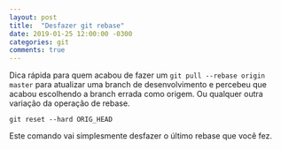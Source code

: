 ```yaml
---
layout: post
title:  "Desfazer git rebase"
date: 2019-01-25 12:00:00 -0300
categories: git
comments: true
---
```

Dica rápida para quem acabou de fazer um `git pull --rebase origin master` para atualizar uma branch de desenvolvimento e percebeu que acabou escolhendo a branch errada como origem. Ou qualquer outra variação da operação de rebase.

```
git reset --hard ORIG_HEAD
```

Este comando vai simplesmente desfazer o último rebase que você fez.
